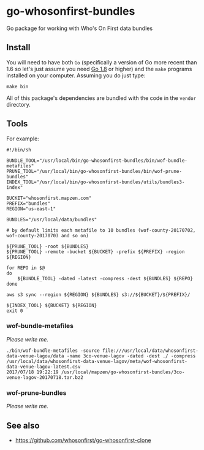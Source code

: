 # go-whosonfirst-bundles

Go package for working with Who's On First data bundles

## Install

You will need to have both `Go` (specifically a version of Go more recent than 1.6 so let's just assume you need [Go 1.8](https://golang.org/dl/) or higher) and the `make` programs installed on your computer. Assuming you do just type:

```
make bin
```

All of this package's dependencies are bundled with the code in the `vendor` directory.

## Tools

For example:

```
#!/bin/sh

BUNDLE_TOOL="/usr/local/bin/go-whosonfirst-bundles/bin/wof-bundle-metafiles"
PRUNE_TOOL="/usr/local/bin/go-whosonfirst-bundles/bin/wof-prune-bundles"
INDEX_TOOL="/usr/local/bin/go-whosonfirst-bundles/utils/bundles3-index"

BUCKET="whosonfirst.mapzen.com"
PREFIX="bundles"
REGION="us-east-1"

BUNDLES="/usr/local/data/bundles"

# by default limits each metafile to 10 bundles (wof-county-20170702, wof-county-20170703 and so on)

${PRUNE_TOOL} -root ${BUNDLES}
${PRUNE_TOOL} -remote -bucket ${BUCKET} -prefix ${PREFIX} -region ${REGION}

for REPO in $@
do
    ${BUNDLE_TOOL} -dated -latest -compress -dest ${BUNDLES} ${REPO}
done

aws s3 sync --region ${REGION} ${BUNDLES} s3://${BUCKET}/${PREFIX}/

${INDEX_TOOL} ${BUCKET} ${REGION}
exit 0
```

### wof-bundle-metafiles

_Please write me._

```
./bin/wof-bundle-metafiles -source file:///usr/local/data/whosonfirst-data-venue-lagov/data -name 3co-venue-lagov -dated -dest ./ -compress /usr/local/data/whosonfirst-data-venue-lagov/meta/wof-whosonfirst-data-venue-lagov-latest.csv
2017/07/18 19:22:19 /usr/local/mapzen/go-whosonfirst-bundles/3co-venue-lagov-20170718.tar.bz2
```

### wof-prune-bundles

_Please write me._

## See also

* https://github.com/whosonfirst/go-whosonfirst-clone
